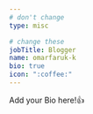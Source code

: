 ```yaml
---
# don't change
type: misc

# change these
jobTitle: Blogger
name: omarfaruk-k
bio: true
icon: ":coffee:"
---
```


Add your Bio here!:+1: